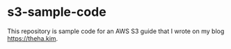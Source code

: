 # s3-sample-code

This repository is sample code for an AWS S3 guide that I wrote on my blog https://theha.kim.